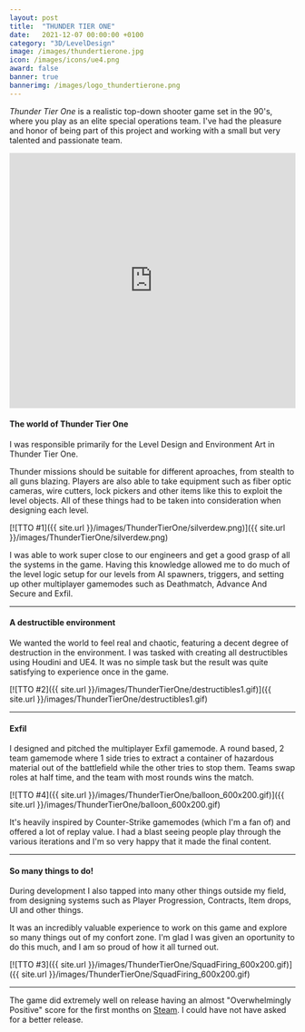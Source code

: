 ```yaml
---
layout: post
title:  "THUNDER TIER ONE"
date:   2021-12-07 00:00:00 +0100
category: "3D/LevelDesign"
image: /images/thundertierone.jpg
icon: /images/icons/ue4.png
award: false
banner: true
bannerimg: /images/logo_thundertierone.png
---
```


_Thunder Tier One_ is a realistic top-down shooter game set in the 90's, where you play as an elite special operations team. I've had the pleasure and honor of being part of this project and working with a small but very talented and passionate team.

<iframe width="100%" height="450" src="https://www.youtube.com/embed/YVgFHnhc_yc" title="YouTube video player" frameborder="0" allow="accelerometer; autoplay; clipboard-write; encrypted-media; gyroscope; picture-in-picture" allowfullscreen></iframe>


#### The world of Thunder Tier One

I was responsible primarily for the Level Design and Environment Art in Thunder Tier One.

Thunder missions should be suitable for different aproaches, from stealth to all guns blazing. Players are also able to take equipment such as fiber optic cameras, wire cutters, lock pickers and other items like this to exploit the level objects. All of these things had to be taken into consideration when designing each level.

[![TTO #1]({{ site.url }}/images/ThunderTierOne/silverdew.png)]({{ site.url }}/images/ThunderTierOne/silverdew.png)

I was able to work super close to our engineers and get a good grasp of all the systems in the game. Having this knowledge allowed me to do much of the level logic setup for our levels from AI spawners, triggers, and setting up other multiplayer gamemodes such as Deathmatch, Advance And Secure and Exfil.

<hr>

#### A destructible environment

We wanted the world to feel real and chaotic, featuring a decent degree of destruction in the environment. I was tasked with creating all destructibles using Houdini and UE4. It was no simple task but the result was quite satisfying to experience once in the game.

[![TTO #2]({{ site.url }}/images/ThunderTierOne/destructibles1.gif)]({{ site.url }}/images/ThunderTierOne/destructibles1.gif)

<hr>

#### Exfil

I designed and pitched the multiplayer Exfil gamemode. A round based, 2 team gamemode where 1 side tries to extract a container of hazardous material out of the battlefield while the other tries to stop them. Teams swap roles at half time, and the team with most rounds wins the match.

[![TTO #4]({{ site.url }}/images/ThunderTierOne/balloon_600x200.gif)]({{ site.url }}/images/ThunderTierOne/balloon_600x200.gif)

It's heavily inspired by Counter-Strike gamemodes (which I'm a fan of) and offered a lot of replay value. I had a blast seeing people play through the various iterations and I'm so very happy that it made the final content.

<hr>

#### So many things to do!

During development I also tapped into many other things outside my field, from designing systems such as Player Progression, Contracts, Item drops, UI and other things. 

It was an incredibly valuable experience to work on this game and explore so many things out of my confort zone. I'm glad I was given an oportunity to do this much, and I am so proud of how it all turned out. 

[![TTO #3]({{ site.url }}/images/ThunderTierOne/SquadFiring_600x200.gif)]({{ site.url }}/images/ThunderTierOne/SquadFiring_600x200.gif)

<hr>

The game did extremely well on release having an almost "Overwhelmingly Positive" score for the first months on <a href="(https://store.steampowered.com/app/377300/Thunder_Tier_One/)">Steam</a>. I could have not have asked for a better release.
